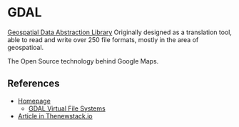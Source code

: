 # GDAL

[Geospatial Data Abstraction Library](https://gdal.org/)
Originally designed as a translation tool, able to read and write over 250 file formats, mostly in the area of geospatioal.

The Open Source technology behind Google Maps.

## References

* [Homepage](https://gdal.org/)
  * [GDAL Virtual File Systems](https://gdal.org/user/virtual_file_systems.html)
* [Article in Thenewstack.io](https://thenewstack.io/gdal-the-open-source-technology-behind-google-maps/)

